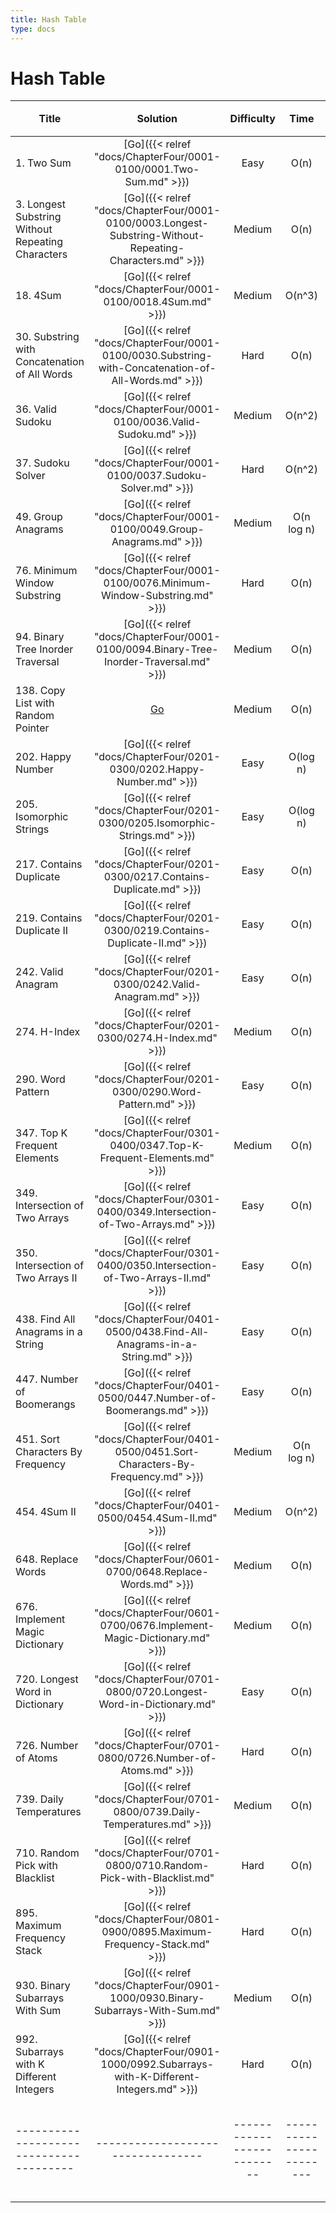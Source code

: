 ```yaml
---
title: Hash Table
type: docs
---
```


# Hash Table

| Title | Solution | Difficulty | Time | Space |收藏| 
| ----- | :--------: | :----------: | :----: | :-----: | :-----: |
|1. Two Sum | [Go]({{< relref "docs/ChapterFour/0001-0100/0001.Two-Sum.md" >}})| Easy | O(n)| O(n)||
|3. Longest Substring Without Repeating Characters  | [Go]({{< relref "docs/ChapterFour/0001-0100/0003.Longest-Substring-Without-Repeating-Characters.md" >}})| Medium | O(n)| O(1)|❤️|
|18. 4Sum  | [Go]({{< relref "docs/ChapterFour/0001-0100/0018.4Sum.md" >}})| Medium | O(n^3)| O(n^2)|❤️|
|30. Substring with Concatenation of All Words | [Go]({{< relref "docs/ChapterFour/0001-0100/0030.Substring-with-Concatenation-of-All-Words.md" >}})| Hard | O(n)| O(n)|❤️|
|36. Valid Sudoku | [Go]({{< relref "docs/ChapterFour/0001-0100/0036.Valid-Sudoku.md" >}})| Medium | O(n^2)| O(n^2)||
|37. Sudoku Solver  | [Go]({{< relref "docs/ChapterFour/0001-0100/0037.Sudoku-Solver.md" >}})| Hard | O(n^2)| O(n^2)|❤️|
|49. Group Anagrams | [Go]({{< relref "docs/ChapterFour/0001-0100/0049.Group-Anagrams.md" >}})| Medium | O(n log n)| O(n)||
|76. Minimum Window Substring | [Go]({{< relref "docs/ChapterFour/0001-0100/0076.Minimum-Window-Substring.md" >}})| Hard | O(n)| O(n)|❤️|
|94. Binary Tree Inorder Traversal | [Go]({{< relref "docs/ChapterFour/0001-0100/0094.Binary-Tree-Inorder-Traversal.md" >}})| Medium | O(n)| O(1)||
|138. Copy List with Random Pointer | [Go]()| Medium | O(n)| O(1)||
|202. Happy Number | [Go]({{< relref "docs/ChapterFour/0201-0300/0202.Happy-Number.md" >}})| Easy | O(log n)| O(1)||
|205. Isomorphic Strings  | [Go]({{< relref "docs/ChapterFour/0201-0300/0205.Isomorphic-Strings.md" >}})| Easy | O(log n)| O(n)||
|217. Contains Duplicate  | [Go]({{< relref "docs/ChapterFour/0201-0300/0217.Contains-Duplicate.md" >}})| Easy | O(n)| O(n)||
|219. Contains Duplicate II  | [Go]({{< relref "docs/ChapterFour/0201-0300/0219.Contains-Duplicate-II.md" >}})| Easy | O(n)| O(n)||
|242. Valid Anagram  | [Go]({{< relref "docs/ChapterFour/0201-0300/0242.Valid-Anagram.md" >}})| Easy | O(n)| O(n) ||
|274. H-Index  | [Go]({{< relref "docs/ChapterFour/0201-0300/0274.H-Index.md" >}})| Medium |  O(n)| O(n) ||
|290. Word Pattern | [Go]({{< relref "docs/ChapterFour/0201-0300/0290.Word-Pattern.md" >}})| Easy |  O(n)| O(n) ||
|347. Top K Frequent Elements  | [Go]({{< relref "docs/ChapterFour/0301-0400/0347.Top-K-Frequent-Elements.md" >}})| Medium |  O(n)| O(n) ||
|349. Intersection of Two Arrays  | [Go]({{< relref "docs/ChapterFour/0301-0400/0349.Intersection-of-Two-Arrays.md" >}})| Easy | O(n)| O(n) ||
|350. Intersection of Two Arrays II | [Go]({{< relref "docs/ChapterFour/0301-0400/0350.Intersection-of-Two-Arrays-II.md" >}})| Easy | O(n)| O(n) ||
|438. Find All Anagrams in a String | [Go]({{< relref "docs/ChapterFour/0401-0500/0438.Find-All-Anagrams-in-a-String.md" >}})| Easy | O(n)| O(1) ||
|447. Number of Boomerangs | [Go]({{< relref "docs/ChapterFour/0401-0500/0447.Number-of-Boomerangs.md" >}})| Easy | O(n)| O(1) ||
|451. Sort Characters By Frequency  | [Go]({{< relref "docs/ChapterFour/0401-0500/0451.Sort-Characters-By-Frequency.md" >}})| Medium | O(n log n)| O(1) ||
|454. 4Sum II | [Go]({{< relref "docs/ChapterFour/0401-0500/0454.4Sum-II.md" >}})| Medium | O(n^2)| O(n) ||
|648. Replace Words  | [Go]({{< relref "docs/ChapterFour/0601-0700/0648.Replace-Words.md" >}})| Medium | O(n)| O(n) ||
|676. Implement Magic Dictionary | [Go]({{< relref "docs/ChapterFour/0601-0700/0676.Implement-Magic-Dictionary.md" >}})| Medium | O(n)| O(n) ||
|720. Longest Word in Dictionary | [Go]({{< relref "docs/ChapterFour/0701-0800/0720.Longest-Word-in-Dictionary.md" >}})| Easy | O(n)| O(n) ||
|726. Number of Atoms  | [Go]({{< relref "docs/ChapterFour/0701-0800/0726.Number-of-Atoms.md" >}})| Hard | O(n)| O(n) |❤️|
|739. Daily Temperatures | [Go]({{< relref "docs/ChapterFour/0701-0800/0739.Daily-Temperatures.md" >}})| Medium | O(n)| O(n) ||
|710. Random Pick with Blacklist | [Go]({{< relref "docs/ChapterFour/0701-0800/0710.Random-Pick-with-Blacklist.md" >}})| Hard | O(n)| O(n)  ||
|895. Maximum Frequency Stack | [Go]({{< relref "docs/ChapterFour/0801-0900/0895.Maximum-Frequency-Stack.md" >}})| Hard | O(n)| O(n)  ||
|930. Binary Subarrays With Sum | [Go]({{< relref "docs/ChapterFour/0901-1000/0930.Binary-Subarrays-With-Sum.md" >}})| Medium | O(n)| O(n)  |❤️|
|992. Subarrays with K Different Integers | [Go]({{< relref "docs/ChapterFour/0901-1000/0992.Subarrays-with-K-Different-Integers.md" >}})| Hard | O(n)| O(n)  |❤️|
|---------------------------------------|---------------------------------|--------------------------|-----------------------|-----------|--------|